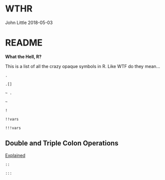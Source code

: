 WTHR
================
John Little
2018-05-03

README
======

**What the Hell, R?**

This is a list of all the crazy opaque symbols in R. Like WTF do they mean...

    .

    .[]

    ~ .

    ~

    !

    !!vars

    !!!vars

Double and Triple Colon Operations
----------------------------------

[Explained](https://stat.ethz.ch/R-manual/R-devel/library/base/html/ns-dblcolon.html)

    ::

    :::
